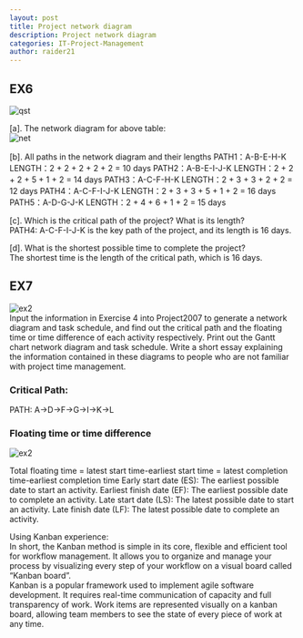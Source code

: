 ```yaml
---
layout: post
title: Project network diagram
description: Project network diagram
categories: IT-Project-Management
author: raider21
---  
```


## EX6  
![qst]({{site.baseurl}}/images/qst.png)  

[a]. The network diagram for above table:  
![net]({{site.baseurl}}/images/net.png)  
  
[b]. All paths in the network diagram and their lengths 
PATH1：A-B-E-H-K LENGTH：2 + 2 + 2 + 2 + 2 = 10 days
PATH2：A-B-E-I-J-K LENGTH：2 + 2 + 2 + 5 + 1 + 2 = 14 days
PATH3：A-C-F-H-K LENGTH：2 + 3 + 3 + 2 + 2 = 12 days
PATH4：A-C-F-I-J-K LENGTH：2 + 3 + 3 + 5 + 1 + 2 = 16 days
PATH5：A-D-G-J-K LENGTH：2 + 4 + 6 + 1 + 2 = 15 days
  
[c]. Which is the critical path of the project? What is its length?  
PATH4: A-C-F-I-J-K is the key path of the project, and its length is 16 days.  
  
[d]. What is the shortest possible time to complete the project?  
The shortest time is the length of the critical path, which is 16 days.  
  
## EX7  
![ex2]({{site.baseurl}}/images/ex2.png)  
Input the information in Exercise 4 into Project2007 to generate a network diagram and task schedule, and find out the critical path and the floating time or time difference of each activity respectively. Print out the Gantt chart network diagram and task schedule. Write a short essay explaining the information contained in these diagrams to people who are not familiar with project time management.  
  
### Critical Path:  
  PATH: A->D->F->G->I->K->L  
  
### Floating time or time difference  
  
  ![ex2]({{site.baseurl}}/images/table.png)    

Total floating time = latest start time-earliest start time = latest completion time-earliest completion time
Early start date (ES): The earliest possible date to start an activity.
Earliest finish date (EF): The earliest possible date to complete an activity.
Late start date (LS): The latest possible date to start an activity.
Late finish date (LF): The latest possible date to complete an activity.  
  
  Using Kanban experience:  
  In short, the Kanban method is simple in its core, flexible and efficient tool for workflow management. It allows you to organize and manage your process by visualizing every step of your workflow on a visual board called “Kanban board”.  
  Kanban is a popular framework used to implement agile software development. It requires real-time communication of capacity and full transparency of work. Work items are represented visually on a kanban board, allowing team members to see the state of every piece of work at any time.

